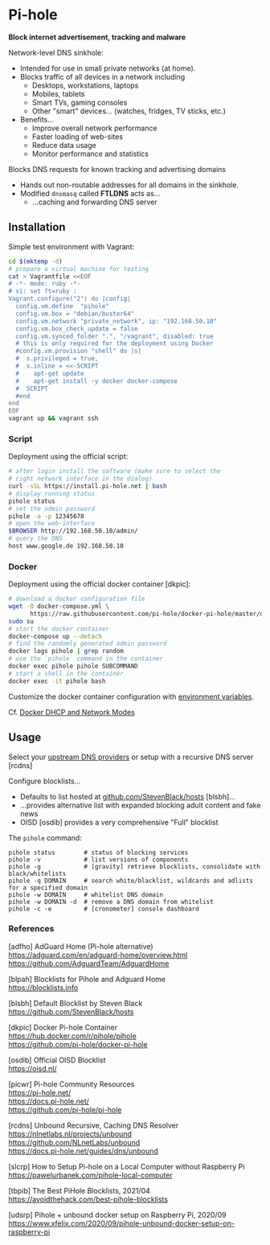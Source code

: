 # Pi-hole

**Block internet advertisement, tracking and malware**

Network-level DNS sinkhole:

* Intended for use in small private networks (at home).
* Blocks traffic of all devices in a network including
  - Desktops, workstations, laptops
  - Mobiles, tablets
  - Smart TVs, gaming consoles
  - Other "smart" devices... (watches, fridges, TV sticks, etc.)
* Benefits...
  - Improve overall network performance
  - Faster loading of web-sites
  - Reduce data usage
  - Monitor performance and statistics

Blocks DNS requests for known tracking and advertising domains

* Hands out non-routable addresses for all domains in the sinkhole.
* Modified `dnsmasq` called **FTLDNS** acts as...
  - ...caching and forwarding DNS server

## Installation

Simple test environment with Vagrant:

```bash
cd $(mktemp -d)
# prepare a virtual machine for testing
cat > Vagrantfile <<EOF
# -*- mode: ruby -*-
# vi: set ft=ruby :
Vagrant.configure("2") do |config|
  config.vm.define  "pihole"
  config.vm.box = "debian/buster64"
  config.vm.network "private_network", ip: "192.168.50.10"
  config.vm.box_check_update = false
  config.vm.synced_folder ".", "/vagrant", disabled: true
  # this is only required for the deployment using Docker
  #config.vm.provision "shell" do |s|
  #  s.privileged = true,
  #  s.inline = <<-SCRIPT
  #    apt-get update
  #    apt-get install -y docker docker-compose
  #  SCRIPT
  #end
end
EOF
vagrant up && vagrant ssh
```

### Script

Deployment using the official script:

```bash
# after login install the software (make sure to select the 
# right network interface in the dialog)
curl -sSL https://install.pi-hole.net | bash
# display running status
pihole status
# set the admin password
pihole -a -p 12345678
# open the web-interface
$BROWSER http://192.168.50.10/admin/
# query the DNS
host www.google.de 192.168.50.10
```

### Docker

Deployment using the official docker container [dkpic]:

```bash
# download a docker configuration file
wget -O docker-compose.yml \
      https://raw.githubusercontent.com/pi-hole/docker-pi-hole/master/docker-compose.yml.example
sudo su 
# start the docker container
docker-compose up --detach
# find the randomly generated admin password
docker logs pihole | grep random
# use the `pihole` command in the container
docker exec pihole pihole SUBCOMMAND
# start a shell in the container
docker exec -it pihole bash
```

Customize the docker container configuration with [environment variables][01].

Cf. [Docker DHCP and Network Modes][03]

## Usage

Select your [upstream DNS providers][02] or setup with a recursive DNS server [rcdns]

Configure blocklists...

* Defaults to list hosted at [github.com/StevenBlack/hosts][04] [blsbh]...
* ...provides alternative list with expanded blocking adult content and fake news
* OISD [osdib] provides a very comprehensive "Full" blocklist

The `pihole` command:

```
pihole status        # status of blocking services
pihole -v            # list versions of components
pihole -g            # [gravity] retrieve blocklists, consolidate with black/whitelists
pihole -q DOMAIN     # search white/blacklist, wildcards and adlists for a specified domain
pihole -w DOMAIN     # whitelist DNS domain
pihole -w DOMAIN -d  # remove a DNS domain from whitelist
pihole -c -e         # [cronometer] console dashboard
```


### References

[adfho] AdGuard Home (Pi-hole alternative)  
<https://adguard.com/en/adguard-home/overview.html>  
<https://github.com/AdguardTeam/AdguardHome>

[blpah] Blocklists for Pihole and Adguard Home  
<https://blocklists.info>

[blsbh] Default Blocklist by Steven Black  
<https://github.com/StevenBlack/hosts>

[dkpic] Docker Pi-hole Container  
<https://hub.docker.com/r/pihole/pihole>  
<https://github.com/pi-hole/docker-pi-hole>

[osdib] Official OISD Blocklist  
<https://oisd.nl/>

[picwr] Pi-hole Community Resources  
<https://pi-hole.net/>  
<https://docs.pi-hole.net/>  
<https://github.com/pi-hole/pi-hole>

[rcdns] Unbound Recursive, Caching DNS Resolver  
<https://nlnetlabs.nl/projects/unbound>  
<https://github.com/NLnetLabs/unbound>  
<https://docs.pi-hole.net/guides/dns/unbound>

[slcrp] How to Setup Pi-hole on a Local Computer without Raspberry Pi  
<https://pawelurbanek.com/pihole-local-computer>

[tbpib] The Best PiHole Blocklists, 2021/04  
<https://avoidthehack.com/best-pihole-blocklists>

[udsrp] Pihole + unbound docker setup on Raspberry Pi, 2020/09  
<https://www.xfelix.com/2020/09/pihole-unbound-docker-setup-on-raspberry-pi>

[01]: https://github.com/pi-hole/docker-pi-hole/#environment-variables
[02]: https://docs.pi-hole.net/guides/dns/upstream-dns-providers/
[03]: https://docs.pi-hole.net/docker/dhcp
[04]: https://raw.githubusercontent.com/StevenBlack/hosts/master/hosts
